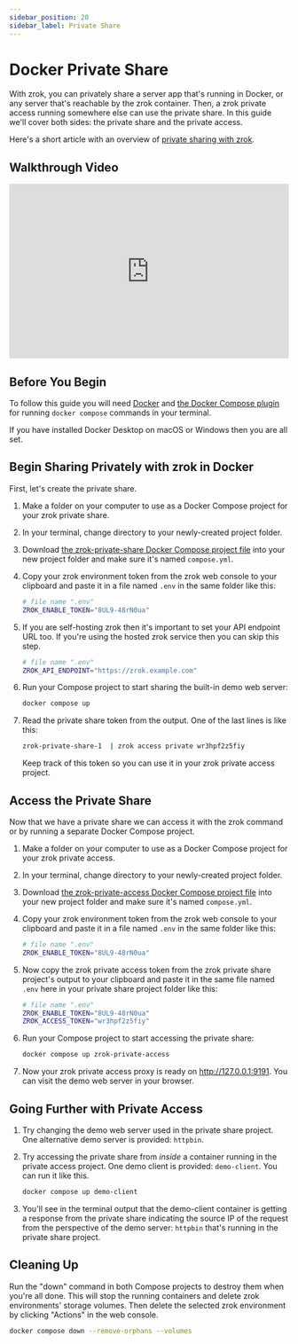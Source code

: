 ```yaml
---
sidebar_position: 20
sidebar_label: Private Share
---
```



# Docker Private Share

With zrok, you can privately share a server app that's running in Docker, or any server that's reachable by the zrok container. Then, a zrok private access running somewhere else can use the private share. In this guide we'll cover both sides: the private share and the private access.

Here's a short article with an overview of [private sharing with zrok](/concepts/sharing-private.md).

## Walkthrough Video

<iframe width="100%" height="315" src="https://www.youtube.com/embed/HxyvtFAvwUE" title="YouTube video player" frameborder="0" allow="accelerometer; autoplay; clipboard-write; encrypted-media; gyroscope; picture-in-picture; web-share" allowfullscreen></iframe>

## Before You Begin

To follow this guide you will need [Docker](https://docs.docker.com/get-docker/) and [the Docker Compose plugin](https://docs.docker.com/compose/install/) for running `docker compose` commands in your terminal.

If you have installed Docker Desktop on macOS or Windows then you are all set.

## Begin Sharing Privately with zrok in Docker

First, let's create the private share.

1. Make a folder on your computer to use as a Docker Compose project for your zrok private share.
1. In your terminal, change directory to your newly-created project folder.
1. Download [the zrok-private-share Docker Compose project file](pathname:///zrok-private-share/compose.yml) into your new project folder and make sure it's named `compose.yml`.
1. Copy your zrok environment token from the zrok web console to your clipboard and paste it in a file named `.env` in the same folder like this:

    ```bash
    # file name ".env"
    ZROK_ENABLE_TOKEN="8UL9-48rN0ua"
    ```

1. If you are self-hosting zrok then it's important to set your API endpoint URL too. If you're using the hosted zrok service then you can skip this step.

    ```bash
    # file name ".env"
    ZROK_API_ENDPOINT="https://zrok.example.com"
    ```

1. Run your Compose project to start sharing the built-in demo web server:

    ```bash
    docker compose up
    ```

1. Read the private share token from the output. One of the last lines is like this:

    ```bash
    zrok-private-share-1  | zrok access private wr3hpf2z5fiy
    ```

    Keep track of this token so you can use it in your zrok private access project.

## Access the Private Share

Now that we have a private share we can access it with the zrok command or by running a separate Docker Compose project.

1. Make a folder on your computer to use as a Docker Compose project for your zrok private access.
1. In your terminal, change directory to your newly-created project folder.
1. Download [the zrok-private-access Docker Compose project file](pathname:///zrok-private-access/compose.yml) into your new project folder and make sure it's named `compose.yml`.
1. Copy your zrok environment token from the zrok web console to your clipboard and paste it in a file named `.env` in the same folder like this:

    ```bash
    # file name ".env"
    ZROK_ENABLE_TOKEN="8UL9-48rN0ua"
    ```

1. Now copy the zrok private access token from the zrok private share project's output to your clipboard and paste it in the same file named `.env` here in your private share project folder like this:

    ```bash
    # file name ".env"
    ZROK_ENABLE_TOKEN="8UL9-48rN0ua"
    ZROK_ACCESS_TOKEN="wr3hpf2z5fiy"
    ```

1. Run your Compose project to start accessing the private share:

    ```bash
    docker compose up zrok-private-access
    ```

1. Now your zrok private access proxy is ready on http://127.0.0.1:9191. You can visit the demo web server in your browser.

## Going Further with Private Access

1. Try changing the demo web server used in the private share project. One alternative demo server is provided: `httpbin`.
1. Try accessing the private share from _inside_ a container running in the private access project. One demo client is provided: `demo-client`. You can run it like this.

    ```bash
    docker compose up demo-client
    ```

1. You'll see in the terminal output that the demo-client container is getting a response from the private share indicating the source IP of the request from the perspective of the demo server: `httpbin` that's running in the private share project.

## Cleaning Up

Run the "down" command in both Compose projects to destroy them when you're all done. This will stop the running containers and delete zrok environments' storage volumes. Then delete the selected zrok environment by clicking "Actions" in the web console.

```bash
docker compose down --remove-orphans --volumes
```
